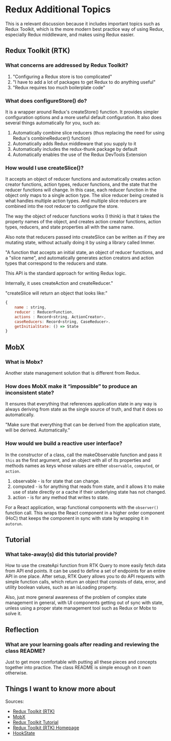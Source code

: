 # Redux Additional Topics

This is a relevant discussion because it includes important topics such as Redux Toolkit, which is the more modern best practice way of using Redux, especially Redux middleware, and makes using Redux easier.

## Redux Toolkit (RTK)

### What concerns are addressed by Redux Toolkit?

1) "Configuring a Redux store is too complicated"
2) "I have to add a lot of packages to get Redux to do anything useful"
3) "Redux requires too much boilerplate code"

### What does configureStore() do?

It is a wrapper around Redux's createStore() function. It provides simpler configuration options and a more useful default configuration. It also does several things automatically for you, such as:

1) Automatically combine slice reducers (thus replacing the need for using Redux's combineReducer() function)
2) Automatically adds Redux middleware that you supply to it
3) Automatically includes the redux-thunk package by default
4) Automatically enables the use of the Redux DevTools Extension

### How would I use createSlice()?

It accepts an object of reducer functions and automatically creates action creator functions, action types, reducer functions, and the state that the reducer functions will change. In this case, each reducer function in the object only maps to a single action type. The slice reducer being created is what handles multiple action types. And multiple slice reducers are combined into the root reducer to configure the store.

The way the object of reducer functions works (I think) is that it takes the property names of the object, and creates action creator functions, action types, reducers, and state properties all with the same name.

Also note that reducers passed into createSlice can be written as if they are mutating state, without actually doing it by using a library called Immer.

"A function that accepts an initial state, an object of reducer functions, and a "slice name", and automatically generates action creators and action types that correspond to the reducers and state.

This API is the standard approach for writing Redux logic.

Internally, it uses createAction and createReducer."

"createSlice will return an object that looks like:"

``` JavaScript
{
    name : string,
    reducer : ReducerFunction,
    actions : Record<string, ActionCreator>,
    caseReducers: Record<string, CaseReducer>.
    getInitialState: () => State
}
```

## MobX

### What is Mobx?

Another state management solution that is different from Redux.

### How does MobX make it “impossible” to produce an inconsistent state?

It ensures that everything that references application state in any way is always deriving from state as the single source of truth, and that it does so automatically.

"Make sure that everything that can be derived from the application state, will be derived. Automatically."

### How would we build a reactive user interface?

In the constructor of a class, call the makeObservable function and pass it `this` as the first argument, and an object with all of its properties and methods names as keys whose values are either `observable`, `computed`, or `action`.

1) observable - is for state that can change.
2) computed - is for anything that reads from state, and it allows it to make use of state directly or a cache if their underlying state has not changed.
3) action - is for any method that writes to state.

For a React application, wrap functional components with the `observer()` function call. This wraps the React component in a higher order component (HoC) that keeps the component in sync with state by wrapping it in `autorun`.

## Tutorial

### What take-away(s) did this tutorial provide?

How to use the createApi function from RTK Query to more easily fetch data from API end points. It can be used to define a set of endpoints for an entire API in one place. After setup, RTK Query allows you to do API requests with simple function calls, which return an object that consists of data, error, and utility boolean values, such as an isLoading property.

Also, just more general awareness of the problem of complex state management in general, with UI components getting out of sync with state, unless using a proper state management tool such as Redux or Mobx to solve it.

## Reflection

### What are your learning goals after reading and reviewing the class README?

Just to get more comfortable with putting all these pieces and concepts together into practice. The class README is simple enough on it own otherwise.

## Things I want to know more about

Sources:

- [Redux Toolkit (RTK)](https://redux-toolkit.js.org/introduction/getting-started)
- [MobX](https://mobx.js.org/getting-started.html)
- [Redux Toolkit Tutorial](https://redux-toolkit.js.org/tutorials/intermediate-tutorial)
- [Redux Toolkit (RTK) Homepage](https://redux-toolkit.js.org/)
- [HookState](https://hookstate.js.org/)
